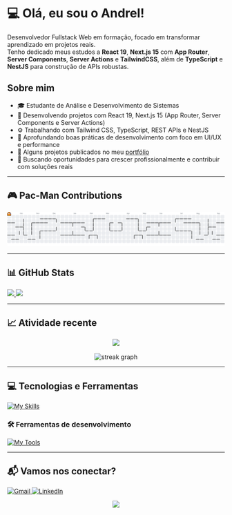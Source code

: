 # 💻 Olá, eu sou o Andrel!

<p align="left">
  Desenvolvedor Fullstack Web em formação, focado em transformar aprendizado em projetos reais. <br>
  Tenho dedicado meus estudos a <strong>React 19</strong>, <strong>Next.js 15</strong> com <strong>App Router</strong>, <strong>Server Components</strong>, <strong>Server Actions</strong> e <strong>TailwindCSS</strong>, além de <strong>TypeScript</strong> e <strong>NestJS</strong> para construção de APIs robustas.
</p>

## Sobre mim

- 🎓 Estudante de Análise e Desenvolvimento de Sistemas  
- 🚀 Desenvolvendo projetos com React 19, Next.js 15 (App Router, Server Components e Server Actions)  
- ⚙️ Trabalhando com Tailwind CSS, TypeScript, REST APIs e NestJS  
- 🧠 Aprofundando boas práticas de desenvolvimento com foco em UI/UX e performance  
- 🔗 Alguns projetos publicados no meu [portfólio](https://petshop-sand-delta.vercel.app)  
- 📌 Buscando oportunidades para crescer profissionalmente e contribuir com soluções reais  

---

## 🎮 Pac-Man Contributions

<picture>
  <source media="(prefers-color-scheme: dark)" srcset="https://raw.githubusercontent.com/speedyxbr/speedyxbr/output/pacman-contribution-graph.svg">
  <source media="(prefers-color-scheme: light)" srcset="https://raw.githubusercontent.com/speedyxbr/speedyxbr/output/pacman-contribution-graph.svg">
  <img alt="Gráfico de contribuição estilo Pac-Man" src="https://raw.githubusercontent.com/speedyxbr/speedyxbr/output/pacman-contribution-graph.svg">
</picture>


---

## 📊 GitHub Stats

<a href="https://github.com/speedyxbr">
  <img height="180em" src="https://github-readme-stats.vercel.app/api?username=speedyxbr&show_icons=true&theme=radical&include_all_commits=true&count_private=true"/>
  <img height="180em" src="https://github-readme-stats.vercel.app/api/top-langs/?username=speedyxbr&layout=compact&langs_count=6&theme=radical"/>
</a>

---

## 📈 Atividade recente

<p align="center">
  <img src="https://github-readme-activity-graph.vercel.app/graph?username=speedyxbr&bg_color=0d1117&color=ff6ec7&line=ff3caa&point=ffffff&area=true&hide_border=true" />
</p>

<p align="center">
  <img src="https://streak-stats.demolab.com?user=speedyxbr&locale=pt-br&mode=weekly&theme=radical&hide_border=false&border_radius=5&date_format=M%20j%5B,%20Y%5D" height="156" alt="streak graph" />
</p>

---

## 💻 Tecnologias e Ferramentas

[![My Skills](https://skillicons.dev/icons?i=html,css,js,ts,react,nextjs,nestjs,nodejs,tailwind,postgres)](https://skillicons.dev)

### 🛠️ Ferramentas de desenvolvimento

[![My Tools](https://skillicons.dev/icons?i=git,github,vscode,figma,postman)](https://skillicons.dev)

---

## 📬 Vamos nos conectar?

<p align="left">
  <a href="mailto:seuemail@gmail.com">
    <img src="https://img.shields.io/badge/-Gmail-D14836?style=flat-square&logo=gmail&logoColor=white" alt="Gmail" />
  </a>
  <a href="https://www.linkedin.com/in/seu-linkedin">
    <img src="https://img.shields.io/badge/-Linkedin-0e76a8?style=flat-square&logo=linkedin&logoColor=white" alt="LinkedIn" />
  </a>
</p>

<div align="center">
  <img src="https://visitor-badge.laobi.icu/badge?page_id=speedyxbr.speedyxbr&left_color=darkviolet&right_color=orchid" width="80" />
</div>
